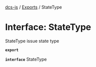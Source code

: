 [dcs-js](../README.md) / [Exports](../modules.md) / StateType

# Interface: StateType

StateType issue state type

**`export`**

**`interface`** StateType
